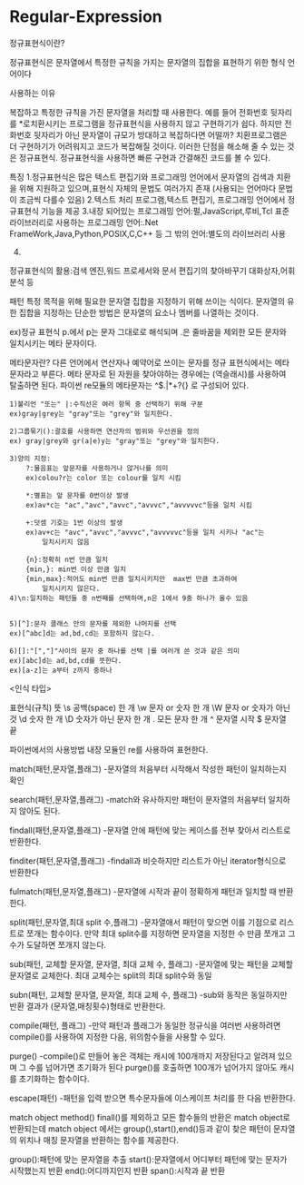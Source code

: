 # Regular-Expression

정규표현식이란?

정규표현식은 문자열에서 특정한 규칙을 가지는 문자열의 집합을 표현하기 위한 형식 언어이다

사용하는 이유

복잡하고 특정한 규칙을 가진 문자열을 처리할 때 사용한다.
예를 들어 전화번호 뒷자리를 \*로치환시키는 프로그램을 정규표현식을 사용하지 않고 구현하기가 쉽다. 하지만 전화번호 뒷자리가 아닌 문자열이 규모가 방대하고 복잡하다면 어떨까?  치환프로그램은 더 구현하기가 어려워지고 코드가 복잡해질 것이다.
이러한 단점을 해소해 줄 수 있는 것은 정규표현식.
정규표현식을 사용하면 빠른 구현과 간결해진 코드를 볼 수 있다.

특징
1.정규표현식은 많은 텍스트 편집기와 프로그래밍 언어에서 문자열의 검색과 치환을 위해 지원하고 있으며,표현식 자체의 문법도 여러가지 존재
(사용되는 언어마다 문법이 조금씩 다를수 있음)
2.텍스트 처리 프로그램,텍스트 편집기, 프로그래밍 언어에서 정규표현식 기능을 제공
3.내장 되어있는 프로그래밍 언어:펄,JavaScript,루비,Tcl
표준 라이브러리로 사용하는 프로그래밍 언어:.Net FrameWork,Java,Python,POSIX,C,C++ 등
그 밖의 언어:별도의 라이브러리 사용

4.
정규표현식의 활용:검색 엔진,워드 프로세서와 문서 편집기의 찾아바꾸기 대화상자,어휘 분석 등

패턴
특정 목적을 위해 필요한 문자열 집합을 지정하기 위해 쓰이는 식이다.
문자열의 유한 집합을 지정하는 단순한 방법은 문자열의 요소나 멤버를 나열하는 것이다.
 
ex)정규 표현식 p.에서 p는 문자 그대로로 해석되며 .은 줄바꿈을 제외한 모든 문자와 일치시키는 메타 문자이다.

메타문자란?
다른 언어에서 연산자나 예약어로 쓰이는 문자를 정규 표현식에서는 메타 문자라고 부른다. 메타 문자로 된 자원을 찾아야하는 경우에는 \(역슬래시)를 사용하여 탈출하면 된다.
파이썬 re모듈의 메타문자는 \^$.|[]()*+?{} 로 구성되어 있다.

	1)불리언 "또는" |:수직선은 여러 항목 중 선택하기 위해 구분
	ex)gray|grey는 "gray"또는 "grey"와 일치한다.
	
	2)그룹묶기():괄호를 사용하면 연산자의 범위와 우선권을 정의
	ex) gray|grey와 gr(a|e)y는 "gray"또는 "grey"와 일치한다.

	3)양의 지정:
		?:물음표는 앞문자를 사용하거나 않거나를 의미
		ex)colou?r는 color 또는 colour를 일치 시킴

		*:별표는 앞 문자를 0번이상 발생
		ex)av*c는 "ac","avc","avvc","avvvc","avvvvvc"등을 일치 시킴

		+:덧셈 기호는 1번 이상의 발생
		ex)av+c는 "avc","avvc","avvvc","avvvvvc"등을 일치 시키나 "ac"는
			일치시키지 않음
		
		{n}:정확히 n번 만큼 일치
		{min,}: min번 이상 만큼 일치
		{min,max}:적어도 min번 만큼 일치시키지만  max번 만큼 초과하여 
			일치시키지 않은다.
	4)\n:일치하는 패턴들 중 n번째를 선택하며,n은 1에서 9중 하나가 올수 있음

	
	5)[^]:문자 클래스 안의 문자를 제외한 나머지를 선택
	ex)[^abc]d는 ad,bd,cd는 포함하지 않는다.

	6)[]:"[","]"사이의 문자 중 하나를 선택 |를 여러개 쓴 것과 같은 의미
	ex)[abc]d는 ad,bd,cd를 뜻한다.
	ex)[a-z]는 a부터 z까지 중하나

	
<인식 타입>

표현식(규칙)	뜻
	\s		공백(space) 한 개
	\w		문자 or 숫자 한 개
	\W		문자 or 숫자가 아닌 것
	\d		숫자 한 개
	\D		숫자가 아닌 문자 한 개
	.		모든 문자 한 개
	^		문자열 시작
	$		문자열 끝

파이썬에서의 사용방법
내장 모듈인 re를 사용하여 표현한다.

match(패턴,문자열,플래그)
-문자열의 처음부터 시작해서 작성한 패턴이 일치하는지 확인

search(패턴,문자열,플래그)
-match와 유사하지만 패턴이 문자열의 처음부터 일치하지 않아도 된다.

findall(패턴,문자열,플래그)
-문자열 안에 패턴에 맞는 케이스를 전부 찾아서 리스트로 반환한다.

finditer(패턴,문자열,플래그)
-findall과 비슷하지만 리스트가 아닌 iterator형식으로 반환한다

fulmatch(패턴,문자열,플래그)
-문자열에 시작과 끝이 정확하게 패턴과 일치할 때 반환한다.

split(패턴,문자열,최대 split 수,플래그)
-문자열애서 패턴이 맞으면 이를 기점으로 리스트로 쪼개는 함수이다. 만약 최대 split수를 지정하면 문자열을 지정한 수 만큼 쪼개고 그 수가 도달하면 쪼개지 않는다.

sub(패턴, 교체할 문자열, 문자열, 최대 교체 수, 플래그)
-문자열에 맞는 패턴을 교체할 문자열로 교체한다.
최대 교체수는 split의 최대 split수와 동일

subn(패턴, 교체할 문자열, 문자열, 최대 교체 수, 플래그)
-sub와 동작은 동일하지만 반환  결과가 (문자열,매칭횟수)형태로 반환한다.

compile(패턴, 플래그)
-만약 패턴과 플래그가 동일한 정규식을 여러번 사용하려면 compile()를 사용하여 지정한 다음, 위의함수들을 사용할 수 있다.

purge()
-compile()로 만들어 놓은 객체는 캐시에 100개까지 저장된다고 알려져 있으며 그 수를 넘어가면 초기화가 된다
purge()를 호출하면 100개가 넘어가지 않아도 캐시를 초기화하는 함수이다.

escape(패턴)
-패턴을 입력 받으면 특수문자들에 이스케이프 처리를 한 다음 반환한다.

match object method()
finall()를 제외하고 모든 함수들의 반환은 match object로 반환되는데 match object 에서는 group(),start(),end()등과 같이 찾은 패턴이 문자열의 위치나 매칭 문자열을 반환하는 함수를 제공한다.


group():패턴에 맞는 문자열을 추출
start():문자열에서 어디부터 패턴에 맞는 문자가 시작했는지 반환
end():어디까지인지 반환
span():시작과 끝 반환
